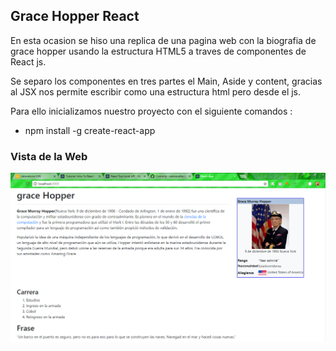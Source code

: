 ## Grace Hopper React

En esta ocasion se hiso una replica de una pagina web 
con la biografia de grace hopper usando la estructura HTML5  a traves de componentes de React js.

Se separo los componentes en tres partes el Main, Aside y content, gracias al JSX nos permite escribir como una estructura html pero desde el js.

Para ello inicializamos nuestro proyecto 
con el siguiente comandos :

+ npm install -g create-react-app

### Vista de la Web

![Estructura de carpetas](src/img/hopper.PNG)
